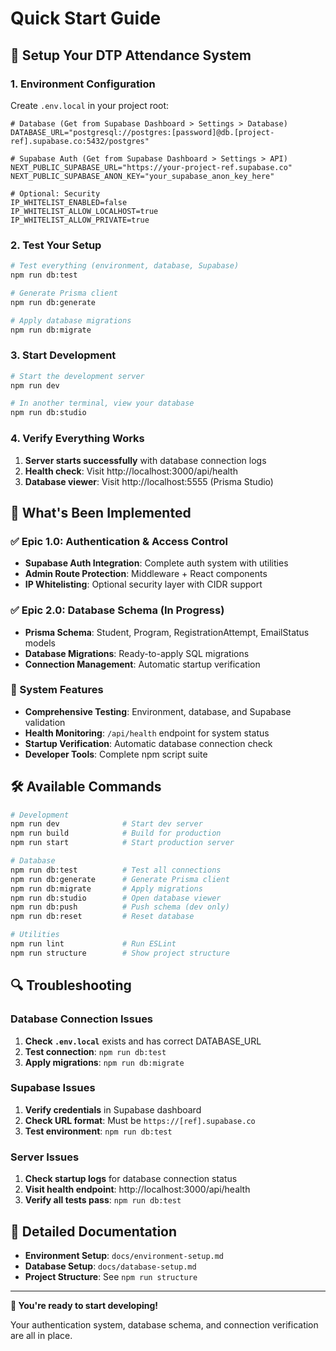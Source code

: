 # Quick Start Guide

## 🚀 Setup Your DTP Attendance System

### 1. Environment Configuration

Create `.env.local` in your project root:

```env
# Database (Get from Supabase Dashboard > Settings > Database)
DATABASE_URL="postgresql://postgres:[password]@db.[project-ref].supabase.co:5432/postgres"

# Supabase Auth (Get from Supabase Dashboard > Settings > API)
NEXT_PUBLIC_SUPABASE_URL="https://your-project-ref.supabase.co"
NEXT_PUBLIC_SUPABASE_ANON_KEY="your_supabase_anon_key_here"

# Optional: Security
IP_WHITELIST_ENABLED=false
IP_WHITELIST_ALLOW_LOCALHOST=true
IP_WHITELIST_ALLOW_PRIVATE=true
```

### 2. Test Your Setup

```bash
# Test everything (environment, database, Supabase)
npm run db:test

# Generate Prisma client
npm run db:generate

# Apply database migrations
npm run db:migrate
```

### 3. Start Development

```bash
# Start the development server
npm run dev

# In another terminal, view your database
npm run db:studio
```

### 4. Verify Everything Works

1. **Server starts successfully** with database connection logs
2. **Health check**: Visit http://localhost:3000/api/health
3. **Database viewer**: Visit http://localhost:5555 (Prisma Studio)

## 🔧 What's Been Implemented

### ✅ Epic 1.0: Authentication & Access Control
- **Supabase Auth Integration**: Complete auth system with utilities
- **Admin Route Protection**: Middleware + React components
- **IP Whitelisting**: Optional security layer with CIDR support

### ✅ Epic 2.0: Database Schema (In Progress)
- **Prisma Schema**: Student, Program, RegistrationAttempt, EmailStatus models
- **Database Migrations**: Ready-to-apply SQL migrations
- **Connection Management**: Automatic startup verification

### 🎯 System Features
- **Comprehensive Testing**: Environment, database, and Supabase validation
- **Health Monitoring**: `/api/health` endpoint for system status
- **Startup Verification**: Automatic database connection check
- **Developer Tools**: Complete npm script suite

## 🛠️ Available Commands

```bash
# Development
npm run dev              # Start dev server
npm run build            # Build for production
npm run start            # Start production server

# Database
npm run db:test          # Test all connections
npm run db:generate      # Generate Prisma client
npm run db:migrate       # Apply migrations
npm run db:studio        # Open database viewer
npm run db:push          # Push schema (dev only)
npm run db:reset         # Reset database

# Utilities
npm run lint             # Run ESLint
npm run structure        # Show project structure
```

## 🔍 Troubleshooting

### Database Connection Issues
1. **Check `.env.local`** exists and has correct DATABASE_URL
2. **Test connection**: `npm run db:test`
3. **Apply migrations**: `npm run db:migrate`

### Supabase Issues
1. **Verify credentials** in Supabase dashboard
2. **Check URL format**: Must be `https://[ref].supabase.co`
3. **Test environment**: `npm run db:test`

### Server Issues
1. **Check startup logs** for database connection status
2. **Visit health endpoint**: http://localhost:3000/api/health
3. **Verify all tests pass**: `npm run db:test`

## 📖 Detailed Documentation

- **Environment Setup**: `docs/environment-setup.md`
- **Database Setup**: `docs/database-setup.md`
- **Project Structure**: See `npm run structure`

---

**🎉 You're ready to start developing!** 

Your authentication system, database schema, and connection verification are all in place.
